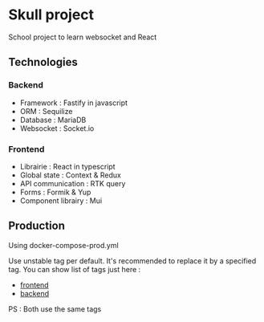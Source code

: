 # Skull project

School project to learn websocket and React

## Technologies

### Backend

- Framework : Fastify in javascript
- ORM : Sequilize
- Database : MariaDB
- Websocket : Socket.io

### Frontend

- Librairie : React in typescript
- Global state : Context & Redux
- API communication : RTK query
- Forms : Formik & Yup
- Component librairy : Mui

## Production

Using docker-compose-prod.yml

Use unstable tag per default. It's recommended to replace it by a specified tag. You can show list of tags just here :

- [frontend](https://hub.docker.com/repository/docker/loancb/skull-web/general)
- [backend](https://hub.docker.com/repository/docker/loancb/skull-api/general)

PS : Both use the same tags
